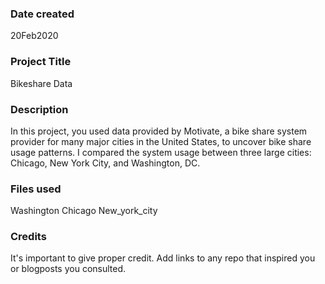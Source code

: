### Date created
20Feb2020

### Project Title
Bikeshare Data

### Description
In this project, you used data provided by Motivate, a bike share system provider for many major cities in the United States, to uncover bike share usage patterns. I compared the system usage between three large cities: Chicago, New York City, and Washington, DC.

### Files used
Washington
Chicago
New_york_city

### Credits
It's important to give proper credit. Add links to any repo that inspired you or blogposts you consulted.

